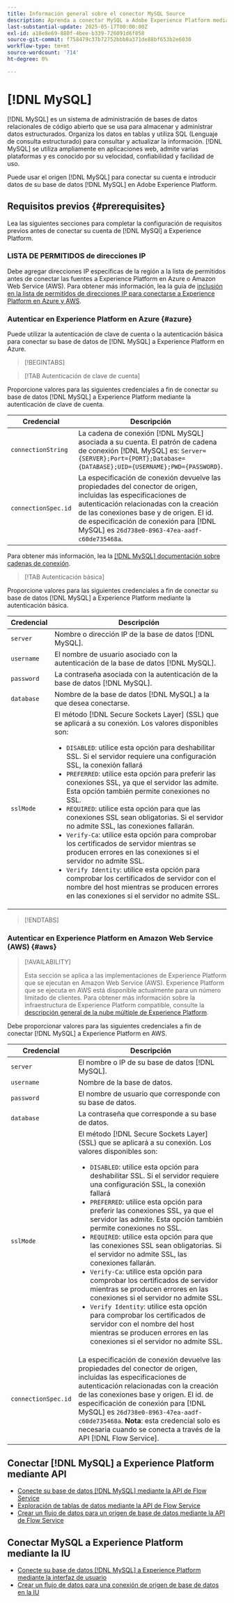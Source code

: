 ```yaml
---
title: Información general sobre el conector MySQL Source
description: Aprenda a conectar MySQL a Adobe Experience Platform mediante API o la interfaz de usuario.
last-substantial-update: 2025-05-17T00:00:00Z
exl-id: a18e8e69-880f-4bee-b339-726091d6f858
source-git-commit: f758479c37b72752bbb8a371de88bf653b2e6030
workflow-type: tm+mt
source-wordcount: '714'
ht-degree: 0%

---
```


# [!DNL MySQL]

[!DNL MySQL] es un sistema de administración de bases de datos relacionales de código abierto que se usa para almacenar y administrar datos estructurados. Organiza los datos en tablas y utiliza SQL (Lenguaje de consulta estructurado) para consultar y actualizar la información. [!DNL MySQL] se utiliza ampliamente en aplicaciones web, admite varias plataformas y es conocido por su velocidad, confiabilidad y facilidad de uso.

Puede usar el origen [!DNL MySQL] para conectar su cuenta e introducir datos de su base de datos [!DNL MySQL] en Adobe Experience Platform.

## Requisitos previos {#prerequisites}

Lea las siguientes secciones para completar la configuración de requisitos previos antes de conectar su cuenta de [!DNL MySQl] a Experience Platform.

### LISTA DE PERMITIDOS de direcciones IP

Debe agregar direcciones IP específicas de la región a la lista de permitidos antes de conectar las fuentes a Experience Platform en Azure o Amazon Web Service (AWS). Para obtener más información, lea la guía de [inclusión en la lista de permitidos de direcciones IP para conectarse a Experience Platform en Azure y AWS](../../ip-address-allow-list.md).

### Autenticar en Experience Platform en Azure {#azure}

Puede utilizar la autenticación de clave de cuenta o la autenticación básica para conectar su base de datos de [!DNL MySQL] a Experience Platform en Azure.

>[!BEGINTABS]

>[!TAB Autenticación de clave de cuenta]

Proporcione valores para las siguientes credenciales a fin de conectar su base de datos [!DNL MySQL] a Experience Platform mediante la autenticación de clave de cuenta.

| Credencial | Descripción |
| --- | --- |
| `connectionString` | La cadena de conexión [!DNL MySQL] asociada a su cuenta. El patrón de cadena de conexión [!DNL MySQL] es: `Server={SERVER};Port={PORT};Database={DATABASE};UID={USERNAME};PWD={PASSWORD}`. |
| `connectionSpec.id` | La especificación de conexión devuelve las propiedades del conector de origen, incluidas las especificaciones de autenticación relacionadas con la creación de las conexiones base y de origen. El id. de especificación de conexión para [!DNL MySQL] es `26d738e0-8963-47ea-aadf-c60de735468a`. |

Para obtener más información, lea la [[!DNL MySQL] documentación sobre cadenas de conexión](https://dev.mysql.com/doc/connector-net/en/connector-net-connections-string.html).

>[!TAB Autenticación básica]

Proporcione valores para las siguientes credenciales a fin de conectar su base de datos [!DNL MySQL] a Experience Platform mediante la autenticación básica.

| Credencial | Descripción |
| --- | --- |
| `server` | Nombre o dirección IP de la base de datos [!DNL MySQL]. |
| `username` | El nombre de usuario asociado con la autenticación de la base de datos [!DNL MySQL]. |
| `password` | La contraseña asociada con la autenticación de la base de datos [!DNL MySQL]. |
| `database` | Nombre de la base de datos [!DNL MySQL] a la que desea conectarse. |
| `sslMode` | El método [!DNL Secure Sockets Layer] (SSL) que se aplicará a su conexión. Los valores disponibles son: <ul><li>`DISABLED`: utilice esta opción para deshabilitar SSL. Si el servidor requiere una configuración SSL, la conexión fallará</li><li>`PREFERRED`: utilice esta opción para preferir las conexiones SSL, ya que el servidor las admite. Esta opción también permite conexiones no SSL.</li><li>`REQUIRED`: utilice esta opción para que las conexiones SSL sean obligatorias. Si el servidor no admite SSL, las conexiones fallarán.</li><li>`Verify-Ca`: utilice esta opción para comprobar los certificados de servidor mientras se producen errores en las conexiones si el servidor no admite SSL.</li><li>`Verify Identity`: utilice esta opción para comprobar los certificados de servidor con el nombre del host mientras se producen errores en las conexiones si el servidor no admite SSL.</li></ul> |

>[!ENDTABS]

### Autenticar en Experience Platform en Amazon Web Service (AWS) {#aws}

>[!AVAILABILITY]
>
>Esta sección se aplica a las implementaciones de Experience Platform que se ejecutan en Amazon Web Service (AWS). Experience Platform que se ejecuta en AWS está disponible actualmente para un número limitado de clientes. Para obtener más información sobre la infraestructura de Experience Platform compatible, consulte la [descripción general de la nube múltiple de Experience Platform](../../../landing/multi-cloud.md).

Debe proporcionar valores para las siguientes credenciales a fin de conectar [!DNL MySQL] a Experience Platform en AWS.

| Credencial | Descripción |
| --- | --- |
| `server` | El nombre o IP de su base de datos [!DNL MySQL]. |
| `username` | Nombre de la base de datos. |
| `password` | El nombre de usuario que corresponde con su base de datos. |
| `database` | La contraseña que corresponde a su base de datos. |
| `sslMode` | El método [!DNL Secure Sockets Layer] (SSL) que se aplicará a su conexión. Los valores disponibles son: <ul><li>`DISABLED`: utilice esta opción para deshabilitar SSL. Si el servidor requiere una configuración SSL, la conexión fallará</li><li>`PREFERRED`: utilice esta opción para preferir las conexiones SSL, ya que el servidor las admite. Esta opción también permite conexiones no SSL.</li><li>`REQUIRED`: utilice esta opción para que las conexiones SSL sean obligatorias. Si el servidor no admite SSL, las conexiones fallarán.</li><li>`Verify-Ca`: utilice esta opción para comprobar los certificados de servidor mientras se producen errores en las conexiones si el servidor no admite SSL.</li><li>`Verify Identity`: utilice esta opción para comprobar los certificados de servidor con el nombre del host mientras se producen errores en las conexiones si el servidor no admite SSL.</li></ul> |
| `connectionSpec.id` | La especificación de conexión devuelve las propiedades del conector de origen, incluidas las especificaciones de autenticación relacionadas con la creación de las conexiones base y origen. El id. de especificación de conexión para [!DNL MySQL] es `26d738e0-8963-47ea-aadf-c60de735468a`. **Nota**: esta credencial solo es necesaria cuando se conecta a través de la API [!DNL Flow Service]. |

## Conectar [!DNL MySQL] a Experience Platform mediante API

- [Conecte su base de datos  [!DNL MySQL] mediante la API de Flow Service](../../tutorials/api/create/databases/mysql.md)
- [Exploración de tablas de datos mediante la API de Flow Service](../../tutorials/api/explore/tabular.md)
- [Crear un flujo de datos para un origen de base de datos mediante la API de Flow Service](../../tutorials/api/collect/database-nosql.md)

## Conectar MySQL a Experience Platform mediante la IU

- [Conecte su base de datos  [!DNL MySQL] a Experience Platform mediante la interfaz de usuario](../../tutorials/ui/create/databases/mysql.md)
- [Crear un flujo de datos para una conexión de origen de base de datos en la IU](../../tutorials/ui/dataflow/databases.md)

